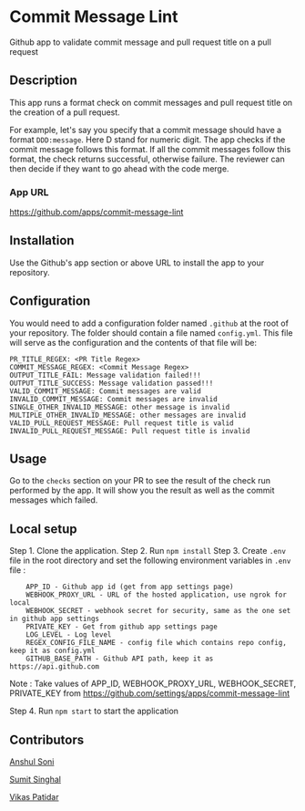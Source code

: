 # Commit Message Lint
Github app to validate commit message and pull request title on a pull request

## Description
This app runs a format check on commit messages and pull request title on the creation of a pull request.

For example, let's say you specify that a commit message should have a format `DDD:message`. Here D stand for numeric digit. The app checks if the commit message follows this format. If all the commit messages follow this format, the check returns successful, otherwise failure. The reviewer can then decide if they want to go ahead with the code merge.

### App URL
https://github.com/apps/commit-message-lint

## Installation

Use the Github's app section or above URL to install the app to your repository.

## Configuration

You would need to add a configuration folder named `.github` at the root of your repository. The folder should contain a file named `config.yml`. This file will serve as the configuration and the contents of that file will be:

```
PR_TITLE_REGEX: <PR Title Regex>
COMMIT_MESSAGE_REGEX: <Commit Message Regex>
OUTPUT_TITLE_FAIL: Message validation failed!!!
OUTPUT_TITLE_SUCCESS: Message validation passed!!!
VALID_COMMIT_MESSAGE: Commit messages are valid
INVALID_COMMIT_MESSAGE: Commit messages are invalid
SINGLE_OTHER_INVALID_MESSAGE: other message is invalid
MULTIPLE_OTHER_INVALID_MESSAGE: other messages are invalid
VALID_PULL_REQUEST_MESSAGE: Pull request title is valid
INVALID_PULL_REQUEST_MESSAGE: Pull request title is invalid
```

## Usage
Go to the `checks` section on your PR to see the result of the check run performed by the app. It will show you the result as well as the commit messages which failed.

## Local setup
Step 1. Clone the application.
Step 2. Run `npm install`
Step 3. Create `.env` file in the root directory and set the following environment variables in `.env` file :
```
    APP_ID - Github app id (get from app settings page)
    WEBHOOK_PROXY_URL - URL of the hosted application, use ngrok for local
    WEBHOOK_SECRET - webhook secret for security, same as the one set in github app settings
    PRIVATE_KEY - Get from github app settings page
    LOG_LEVEL - Log level
    REGEX_CONFIG_FILE_NAME - config file which contains repo config, keep it as config.yml
    GITHUB_BASE_PATH - Github API path, keep it as https://api.github.com
```
Note : Take values of APP_ID, WEBHOOK_PROXY_URL, WEBHOOK_SECRET, PRIVATE_KEY from https://github.com/settings/apps/commit-message-lint

Step 4. Run `npm start` to start the application

## Contributors
[Anshul Soni](https://www.linkedin.com/in/anshul-soni-3903a2101/)

[Sumit Singhal](https://www.linkedin.com/in/s-singhal)

[Vikas Patidar](https://www.linkedin.com/in/vikas-patidar-0106/)